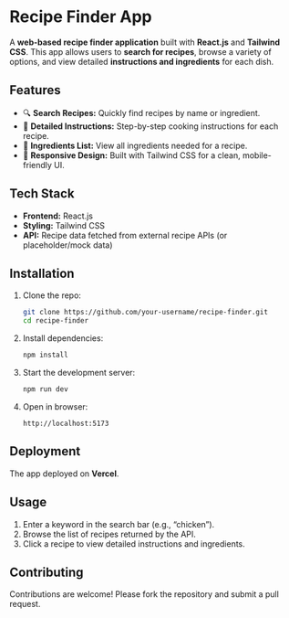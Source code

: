 
# Recipe Finder App

A **web-based recipe finder application** built with **React.js** and **Tailwind CSS**. This app allows users to **search for recipes**, browse a variety of options, and view detailed **instructions and ingredients** for each dish.

## Features

* 🔍 **Search Recipes:** Quickly find recipes by name or ingredient.
* 📖 **Detailed Instructions:** Step-by-step cooking instructions for each recipe.
* 🥗 **Ingredients List:** View all ingredients needed for a recipe.
* 🎨 **Responsive Design:** Built with Tailwind CSS for a clean, mobile-friendly UI.

## Tech Stack

* **Frontend:** React.js
* **Styling:** Tailwind CSS
* **API:** Recipe data fetched from external recipe APIs (or placeholder/mock data)


## Installation

1. Clone the repo:

   ```bash
   git clone https://github.com/your-username/recipe-finder.git
   cd recipe-finder
   ```

2. Install dependencies:

   ```bash
   npm install
   ```

3. Start the development server:

   ```bash
   npm run dev
   ```

4. Open in browser:

   ```
   http://localhost:5173
   ```


## Deployment

The app deployed on **Vercel**.


## Usage

1. Enter a keyword in the search bar (e.g., “chicken”).
2. Browse the list of recipes returned by the API.
3. Click a recipe to view detailed instructions and ingredients.

## Contributing

Contributions are welcome! Please fork the repository and submit a pull request.


